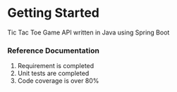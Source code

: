 # Getting Started

Tic Tac Toe Game API written in Java using Spring Boot

### Reference Documentation

1. Requirement is completed
2. Unit tests are completed
3. Code coverage is over 80%